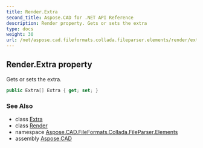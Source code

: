 ```yaml
---
title: Render.Extra
second_title: Aspose.CAD for .NET API Reference
description: Render property. Gets or sets the extra
type: docs
weight: 30
url: /net/aspose.cad.fileformats.collada.fileparser.elements/render/extra/
---
```

## Render.Extra property

Gets or sets the extra.

```csharp
public Extra[] Extra { get; set; }
```

### See Also

* class [Extra](../../extra/)
* class [Render](../)
* namespace [Aspose.CAD.FileFormats.Collada.FileParser.Elements](../../render/)
* assembly [Aspose.CAD](../../../)


